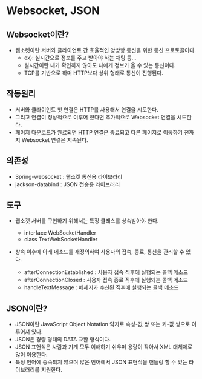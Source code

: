 Websocket, JSON
=========

Websocket이란?
---------
- 웹소켓이란 서버와 클라이언트 간 효율적인 양방향 통신을 위한 통신 프로토콜이다.     
	* ex): 실시간으로 정보를 주고 받아야 하는 채팅 등...      
	* 실시간이란 내가 확인하지 않아도 나에게 정보가 올 수 있는 통신이다.       
	* TCP를 기반으로 하며 HTTP보다 상위 형태로 통신이 진행된다.       
	
작동원리
-------
- 서버와 클라이언트 첫 연결은 HTTP를 사용해서 연결을 시도한다.
- 그리고 연결이 정상적으로 이루어 졌다면 추가적으로 Websocket 연결을 시도한다.
- 페이지 다운로드가 완료되면 HTTP 연결은 종료되고 다른 페이지로 이동하기 전까지 Websocket 연결은 지속된다.    


의존성
------

- Spring-websocket : 웹소켓 통신용 라이브러리
- jackson-databind : JSON 전송용 라이브러리


도구
------

* 웹소켓 서버를 구현하기 위해서는 특정 클래스를 상속받아야 한다.
	* interface WebSocketHandler
	* class TextWebSocketHandler

* 상속 이후에 아래 메소드를 재정의하여 사용자의 접속, 종료, 통신을 관리할 수 있다.
	* afterConnectionEstablished : 사용자 접속 직후에 실행되는 콜백 메소드
	* afterConnectionClosed : 사용자 접속 종료 직후에 실행되는 콜백 메소드
	* handleTextMessage : 메세지가 수신된 직후에 실행되는 콜백 메소드
	
JSON이란?
-------
- JSON이란 JavaScript Object Notation 약자로 속성-값 쌍 또는 키-값 쌍으로 이루어져 있다.
- JSON은 경량 형태의 DATA 교환 형식이다.
- JSON 표현식은 사람과 기계 모두 이해하기 쉬우며 용량이 작아서 XML 대체제로 많이 이용한다.
- 특정 언어에 종속되지 않으며 많은 언어에서 JSON 표현식을 핸들링 할 수 있는 라이브러리를 지원한다.
